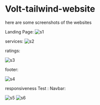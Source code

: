 ﻿# Volt-tailwind-website


  here are some screenshots of the websites 

 Landing Page:
 ![s1](https://github.com/myCodeWithSADDY/Volt-tailwind-website/assets/169814170/87084b59-ebde-4316-a0a0-86f0a21536ac)



services:
![s2](https://github.com/myCodeWithSADDY/Volt-tailwind-website/assets/169814170/e9f22518-6229-4678-aba3-4834c808ec1a)

ratings: 

![s3](https://github.com/myCodeWithSADDY/Volt-tailwind-website/assets/169814170/fcacdb69-66d1-4592-8be8-1dc9137383a4)

footer:

![s4](https://github.com/myCodeWithSADDY/Volt-tailwind-website/assets/169814170/de58981c-2f2c-4d76-84b7-8d15cd4849ff)


responsiveness Test :
Navbar:

![s5](https://github.com/myCodeWithSADDY/Volt-tailwind-website/assets/169814170/cf986d23-4860-41bf-8062-387831a8d653)
![s6](https://github.com/myCodeWithSADDY/Volt-tailwind-website/assets/169814170/197e98ff-543a-4243-8001-bcc4a4004e9a)
